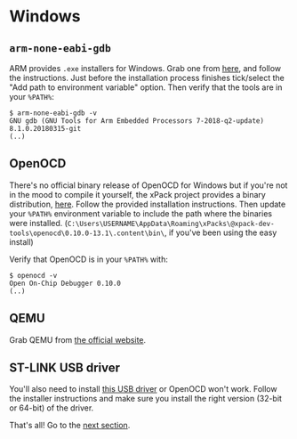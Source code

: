 # Windows

## `arm-none-eabi-gdb`

ARM provides `.exe` installers for Windows. Grab one from [here][gcc], and follow the instructions.
Just before the installation process finishes tick/select the "Add path to environment variable"
option. Then verify that the tools are in your `%PATH%`:

``` text
$ arm-none-eabi-gdb -v
GNU gdb (GNU Tools for Arm Embedded Processors 7-2018-q2-update) 8.1.0.20180315-git
(..)
```

[gcc]: https://developer.arm.com/open-source/gnu-toolchain/gnu-rm/downloads

## OpenOCD

There's no official binary release of OpenOCD for Windows but if you're not in the mood to compile
it yourself, the xPack project provides a binary distribution, [here][openocd]. Follow the
provided installation instructions. Then update your `%PATH%` environment variable to
include the path where the binaries were installed. (`C:\Users\USERNAME\AppData\Roaming\xPacks\@xpack-dev-tools\openocd\0.10.0-13.1\.content\bin\`,
if you've been using the easy install) 

[openocd]: https://xpack.github.io/openocd/

Verify that OpenOCD is in your `%PATH%` with:

``` text
$ openocd -v
Open On-Chip Debugger 0.10.0
(..)
```

## QEMU

Grab QEMU from [the official website][qemu].

[qemu]: https://www.qemu.org/download/#windows

## ST-LINK USB driver

You'll also need to install [this USB driver] or OpenOCD won't work. Follow the installer
instructions and make sure you install the right version (32-bit or 64-bit) of the driver.

[this USB driver]: http://www.st.com/en/embedded-software/stsw-link009.html

That's all! Go to the [next section].

[next section]: verify.md
